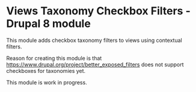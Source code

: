 # Views Taxonomy Checkbox Filters - Drupal 8 module
This module adds checkbox taxonomy filters to views using contextual filters. 

Reason for creating this module is that https://www.drupal.org/project/better_exposed_filters does not support checkboxes for taxonomies yet. 

This module is work in progress.